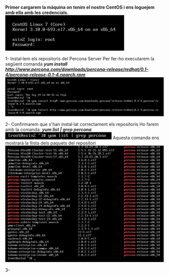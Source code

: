 **Primer cargarem la màquina on tenim el nostre CentOS i ens loguejem amb ella amb les credencials.**
![](https://github.com/joelalcaraz/BBDD/blob/master/Imatges/1.png)

1- Instal·lem els repositoris del Percona Server
  Per fer-ho executarem la següent comanda ***yum install http://www.percona.com/downloads/percona-release/redhat/0.1-4/percona-release-0.1-4.noarch.rpm***
![](https://github.com/joelalcaraz/BBDD/blob/master/Imatges/2.png)

2- Confirmarem que s'han instal·lat correctament els repositoris
  Ho farem amb la comanda: ***yum list | grep percona***
  ![](https://github.com/joelalcaraz/BBDD/blob/master/Imatges/4.png)
  Aquesta comanda ens mostrarà la llista dels paquets del repositori
  ![](https://github.com/joelalcaraz/BBDD/blob/master/Imatges/5.png)
  
3- 

